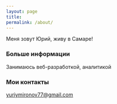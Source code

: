```yaml
---
layout: page
title: 
permalink: /about/
---
```


Меня зовут Юрий, живу в Самаре!

### Больше информации

Занимаюсь веб-разработкой, аналитикой

### Мои контакты

[yuriymironov77@gmail.com](mailto:yuriymironov77@gmail.com)
